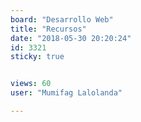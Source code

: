 ```yaml
---
board: "Desarrollo Web"
title: "Recursos"
date: "2018-05-30 20:20:24"
id: 3321
sticky: true


views: 60
user: "Mumifag Lalolanda"

---
```

